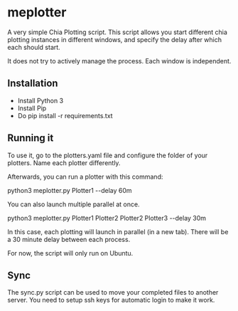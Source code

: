 # meplotter
A very simple Chia Plotting script. This script allows you start different
chia plotting instances in different windows, and specify the delay after
which each should start.

It does not try to actively manage the process. Each window is independent.


## Installation
- Install Python 3
- Install Pip
- Do pip install -r requirements.txt

## Running it
To use it, go to the plotters.yaml file and configure the folder of your
plotters. Name each plotter differently.

Afterwards, you can run a plotter with this command:

python3 meplotter.py Plotter1 --delay 60m

You can also launch multiple parallel at once.

python3 meplotter.py Plotter1 Plotter2 Plotter2 Plotter3 --delay 30m

In this case, each plotting will launch in parallel (in a new tab). There
will be a 30 minute delay between each process.

For now, the script will only run on Ubuntu.



## Sync
The sync.py script can be used to move your completed files to another server.
You need to setup ssh keys for automatic login to make it work.
